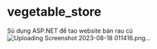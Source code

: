 # vegetable_store
Sủ dụng ASP.NET để tao website bán rau củ
![Uploading Screenshot 2023-08-18 011416.png…]()
